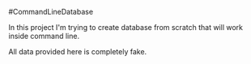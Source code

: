 #CommandLineDatabase

In this project I'm trying to create database from scratch that will work inside command line.

All data provided here is completely fake.
